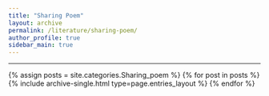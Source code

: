 ```yaml
---
title: "Sharing Poem"
layout: archive
permalink: /literature/sharing-poem/
author_profile: true
sidebar_main: true
---
```

***
{% assign posts = site.categories.Sharing_poem %}
{% for post in posts %} {% include archive-single.html type=page.entries_layout %} {% endfor %}